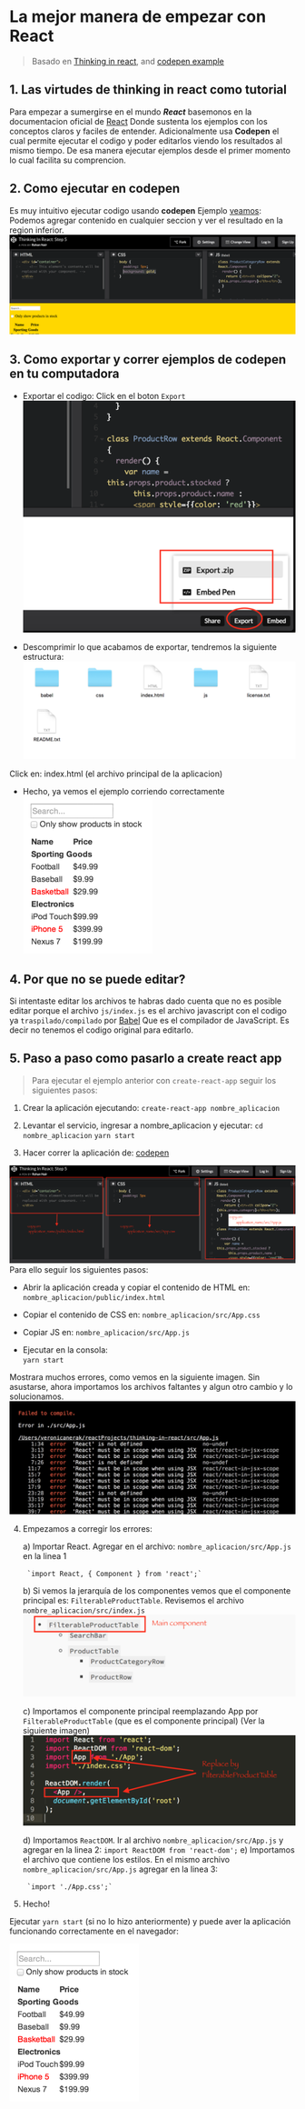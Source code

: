 # La mejor manera de empezar con React

> Basado en [Thinking in react](https://facebook.github.io/react/docs/thinking-in-react.html), and [codepen example](http://codepen.io/rohan10/pen/qRqmjd) 

## 1. Las virtudes de thinking in react como tutorial

Para empezar a sumergirse en el mundo ***React*** basemonos en la documentacion oficial de [React](https://facebook.github.io/react/docs/thinking-in-react.html?) Donde sustenta los ejemplos con los conceptos claros y faciles de entender. Adicionalmente usa **Codepen** el cual permite ejecutar el codigo y poder editarlos viendo los resultados al mismo tiempo. De esa manera ejecutar ejemplos desde el primer momento lo cual facilita su comprencion.

## 2. Como ejecutar en codepen
Es muy intuitivo ejecutar codigo usando **codepen** Ejemplo [veamos](http://codepen.io/rohan10/pen/qRqmjd):
Podemos agregar contenido en cualquier seccion y ver el resultado en la region inferior.
![Editando codigo en codepen](./img/thinking-in-react-codepen.png)

## 3. Como exportar y correr ejemplos de codepen en tu computadora
* Exportar el codigo: Click en el boton `Export`
![Exportar codigo de codepen](./img/export-codepen-code.png)

* Descomprimir lo que acabamos de exportar, tendremos la siguiente estructura:
![Estructura ejemplo codepen](./img/codepen-structure.png)

Click en: index.html (el archivo principal de la aplicacion)
* Hecho, ya vemos el ejemplo corriendo correctamente
![proyecto Codepen](./img/thinking-in-react-mock.png)

## 4. Por que no se puede editar?
Si intentaste editar los archivos te habras dado cuenta que no es posible editar porque el archivo `js/index.js` es el archivo javascript con el codigo ya `traspilado/compilado` por [Babel](https://babeljs.io/) Que es el compilador de JavaScript. Es decir no tenemos el codigo original para editarlo. 

## 5. Paso a paso como pasarlo a create react app

>Para ejecutar el ejemplo anterior con `create-react-app` seguir los siguientes pasos: 

1. Crear la aplicación ejecutando:
    `create-react-app nombre_aplicacion`

2. Levantar el servicio, ingresar a nombre_aplicacion y ejecutar:
    `cd nombre_aplicacion`
    `yarn start`

3. Hacer correr la aplicación de: [codepen](http://codepen.io/rohan10/pen/qRqmjd)

![Codepen estructura del proyecto](./img/convert-to-create-app-react.png)
Para ello seguir los siguientes pasos:

* Abrir la aplicación creada y copiar el contenido de HTML en:   
    `nombre_aplicacion/public/index.html`

* Copiar el contenido de CSS en:
    `nombre_aplicacion/src/App.css`

* Copiar JS en:
    `nombre_aplicacion/src/App.js`

* Ejecutar en la consola:  
    `yarn start`

Mostrara muchos errores, como vemos en la siguiente imagen. Sin asustarse, ahora importamos los archivos faltantes y algun otro cambio y lo solucionamos.
![Errores codepen](./img/errors-compile.png)

4. Empezamos a corregir los errores:

    a) Importar React. Agregar en el archivo:  `nombre_aplicacion/src/App.js` en la linea 1
		
        `import React, { Component } from 'react';`

    b) Si vemos la jerarquía de los componentes vemos que el componente principal es: `FilterableProductTable`. Revisemos el archivo 	 
    	`nombre_aplicacion/src/index.js`
	![Jerarquía de los componentes](./img/codepen-estructura-componentes.png)
	

    c) Importamos el componente principal reemplazando App por `FilterableProductTable` (que es el componente principal)  (Ver la siguiente imagen)
    ![Codepen reemplazar componente](./img/replace-main-component.png)
    
    d) Importamos `ReactDOM`. Ir al archivo `nombre_aplicacion/src/App.js`
 		y agregar en la linea 2: 
		`import ReactDOM from 'react-dom';`
    e) Importamos el archivo que contiene los estilos. En el mismo archivo `nombre_aplicacion/src/App.js`
agregar en la linea 3:

        `import './App.css';`

6. Hecho!

Ejecutar `yarn start` (si no lo hizo anteriormente) y puede aver la aplicación funcionando correctamente en el navegador:
    
![Proyecto react](./img/thinking-in-react-mock.png)




	
